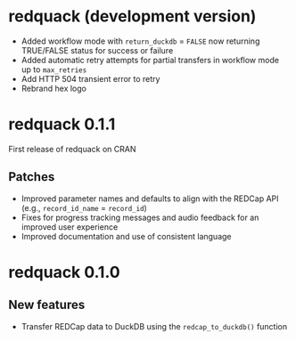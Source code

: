 # redquack (development version)
* Added workflow mode with `return_duckdb` = `FALSE` now returning TRUE/FALSE status for success or failure
* Added automatic retry attempts for partial transfers in workflow mode up to `max_retries`
* Add HTTP 504 transient error to retry
* Rebrand hex logo

# redquack 0.1.1
First release of redquack on CRAN

## Patches
* Improved parameter names and defaults to align with the REDCap API (e.g., `record_id_name` = `record_id`)
* Fixes for progress tracking messages and audio feedback for an improved user experience
* Improved documentation and use of consistent language

# redquack 0.1.0

## New features
* Transfer REDCap data to DuckDB using the `redcap_to_duckdb()` function
